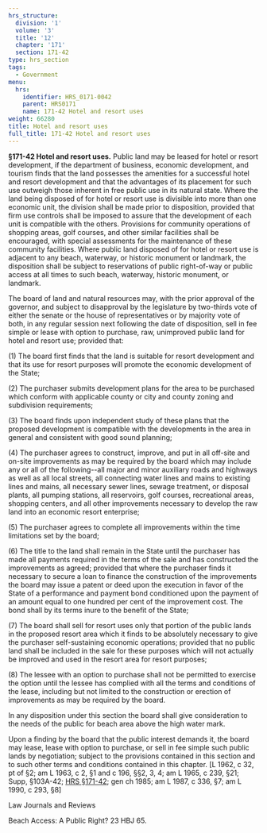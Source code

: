 ```yaml
---
hrs_structure:
  division: '1'
  volume: '3'
  title: '12'
  chapter: '171'
  section: 171-42
type: hrs_section
tags:
  - Government
menu:
  hrs:
    identifier: HRS_0171-0042
    parent: HRS0171
    name: 171-42 Hotel and resort uses
weight: 66280
title: Hotel and resort uses
full_title: 171-42 Hotel and resort uses
---
```

**§171-42 Hotel and resort uses.** Public land may be leased for hotel or resort development, if the department of business, economic development, and tourism finds that the land possesses the amenities for a successful hotel and resort development and that the advantages of its placement for such use outweigh those inherent in free public use in its natural state. Where the land being disposed of for hotel or resort use is divisible into more than one economic unit, the division shall be made prior to disposition, provided that firm use controls shall be imposed to assure that the development of each unit is compatible with the others. Provisions for community operations of shopping areas, golf courses, and other similar facilities shall be encouraged, with special assessments for the maintenance of these community facilities. Where public land disposed of for hotel or resort use is adjacent to any beach, waterway, or historic monument or landmark, the disposition shall be subject to reservations of public right-of-way or public access at all times to such beach, waterway, historic monument, or landmark.

The board of land and natural resources may, with the prior approval of the governor, and subject to disapproval by the legislature by two-thirds vote of either the senate or the house of representatives or by majority vote of both, in any regular session next following the date of disposition, sell in fee simple or lease with option to purchase, raw, unimproved public land for hotel and resort use; provided that:

(1) The board first finds that the land is suitable for resort development and that its use for resort purposes will promote the economic development of the State;

(2) The purchaser submits development plans for the area to be purchased which conform with applicable county or city and county zoning and subdivision requirements;

(3) The board finds upon independent study of these plans that the proposed development is compatible with the developments in the area in general and consistent with good sound planning;

(4) The purchaser agrees to construct, improve, and put in all off-site and on-site improvements as may be required by the board which may include any or all of the following--all major and minor auxiliary roads and highways as well as all local streets, all connecting water lines and mains to existing lines and mains, all necessary sewer lines, sewage treatment, or disposal plants, all pumping stations, all reservoirs, golf courses, recreational areas, shopping centers, and all other improvements necessary to develop the raw land into an economic resort enterprise;

(5) The purchaser agrees to complete all improvements within the time limitations set by the board;

(6) The title to the land shall remain in the State until the purchaser has made all payments required in the terms of the sale and has constructed the improvements as agreed; provided that where the purchaser finds it necessary to secure a loan to finance the construction of the improvements the board may issue a patent or deed upon the execution in favor of the State of a performance and payment bond conditioned upon the payment of an amount equal to one hundred per cent of the improvement cost. The bond shall by its terms inure to the benefit of the State;

(7) The board shall sell for resort uses only that portion of the public lands in the proposed resort area which it finds to be absolutely necessary to give the purchaser self-sustaining economic operations; provided that no public land shall be included in the sale for these purposes which will not actually be improved and used in the resort area for resort purposes;

(8) The lessee with an option to purchase shall not be permitted to exercise the option until the lessee has complied with all the terms and conditions of the lease, including but not limited to the construction or erection of improvements as may be required by the board.

In any disposition under this section the board shall give consideration to the needs of the public for beach area above the high water mark.

Upon a finding by the board that the public interest demands it, the board may lease, lease with option to purchase, or sell in fee simple such public lands by negotiation; subject to the provisions contained in this section and to such other terms and conditions contained in this chapter. [L 1962, c 32, pt of §2; am L 1963, c 2, §1 and c 196, §§2, 3, 4; am L 1965, c 239, §21; Supp, §103A-42; [HRS §171-42](/title-12/chapter-171/section-171-42/); gen ch 1985; am L 1987, c 336, §7; am L 1990, c 293, §8]

Law Journals and Reviews

Beach Access: A Public Right? 23 HBJ 65.